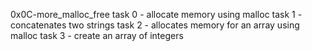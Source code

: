 0x0C-more_malloc_free
task 0 - allocate memory using malloc
task 1 - concatenates two strings
task 2 - allocates memory for an array using malloc
task 3 - create an array of integers
